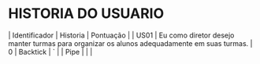  # HISTORIA DO USUARIO

| Identificador           |                                   Historia                                                   |  Pontuação  |
| US01                    | Eu como diretor desejo manter turmas para organizar os alunos adequadamente em suas turmas.  |  0
| Backtick | `         |
| Pipe     | \|        |